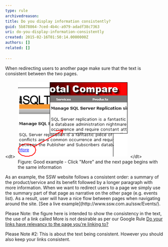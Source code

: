 ```yaml
---
type: rule
archivedreason: 
title: Do you display information consistently?
guid: 5b878864-7ced-4b4c-a979-adadf38c7363
uri: do-you-display-information-consistently
created: 2015-02-16T01:50:14.0000000Z
authors: []
related: []

---
```


When redirecting users to another page make sure that the       text is consistent between the two pages.

<!--endintro-->
<dl class="goodImage">   &lt;dt&gt;
      <img alt="Consistent Information" src="../../assets/ConsistentInformation.gif" style="margin:5px;width:349px;"> 
   &lt;/dt&gt;<dd>Figure: Good example - Click "More" and the next page begins with the same information</dd></dl>
As an example, the SSW website follows a consistent order: a summary of the product/service and its benefit followed by a longer paragraph with more information. When we want to redirect users to a page we simply use the summary part of that page as narrative on the other page (e.g. events list). As a result, user will have a nice flow between pages when navigating around the site.     [See a live example](http://www.ssw.com.au/ssw/Events/).

Please Note: the figure here is intended to show the consistency in the text, the use of a link called More is not desirable as per our Google Rule     [Do your links have relevancy to the page you're linking to?](http://www.ssw.com.au/ssw/Standards/Rules/RulesToBetterGoogleRankings.aspx#Relevancy)

Please Note #2: This is about the text being consistent. However you should also keep your links consistent.
